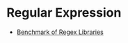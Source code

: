 Regular Expression
==================
* [Benchmark of Regex Libraries](http://lh3lh3.users.sourceforge.net/reb.shtml)